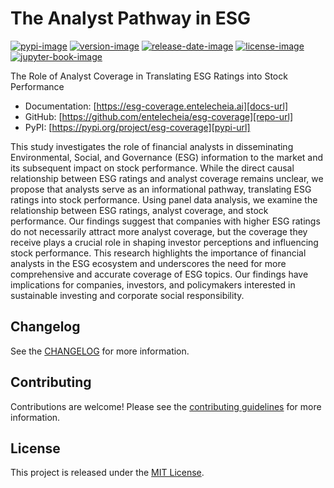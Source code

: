 # The Analyst Pathway in ESG

[![pypi-image]][pypi-url]
[![version-image]][release-url]
[![release-date-image]][release-url]
[![license-image]][license-url]
[![jupyter-book-image]][docs-url]

<!-- Links: -->
[pypi-image]: https://img.shields.io/pypi/v/esg-coverage
[license-image]: https://img.shields.io/github/license/entelecheia/esg-coverage
[license-url]: https://github.com/entelecheia/esg-coverage/blob/main/LICENSE
[version-image]: https://img.shields.io/github/v/release/entelecheia/esg-coverage?sort=semver
[release-date-image]: https://img.shields.io/github/release-date/entelecheia/esg-coverage
[release-url]: https://github.com/entelecheia/esg-coverage/releases
[jupyter-book-image]: https://jupyterbook.org/en/stable/_images/badge.svg

[repo-url]: https://github.com/entelecheia/esg-coverage
[pypi-url]: https://pypi.org/project/esg-coverage
[docs-url]: https://esg-coverage.entelecheia.ai
[changelog]: https://github.com/entelecheia/esg-coverage/blob/main/CHANGELOG.md
[contributing guidelines]: https://github.com/entelecheia/esg-coverage/blob/main/CONTRIBUTING.md
<!-- Links: -->

The Role of Analyst Coverage in Translating ESG Ratings into Stock Performance

- Documentation: [https://esg-coverage.entelecheia.ai][docs-url]
- GitHub: [https://github.com/entelecheia/esg-coverage][repo-url]
- PyPI: [https://pypi.org/project/esg-coverage][pypi-url]

This study investigates the role of financial analysts in disseminating Environmental, Social, and Governance (ESG) information to the market and its subsequent impact on stock performance. While the direct causal relationship between ESG ratings and analyst coverage remains unclear, we propose that analysts serve as an informational pathway, translating ESG ratings into stock performance. Using panel data analysis, we examine the relationship between ESG ratings, analyst coverage, and stock performance. Our findings suggest that companies with higher ESG ratings do not necessarily attract more analyst coverage, but the coverage they receive plays a crucial role in shaping investor perceptions and influencing stock performance. This research highlights the importance of financial analysts in the ESG ecosystem and underscores the need for more comprehensive and accurate coverage of ESG topics. Our findings have implications for companies, investors, and policymakers interested in sustainable investing and corporate social responsibility.

## Changelog

See the [CHANGELOG] for more information.

## Contributing

Contributions are welcome! Please see the [contributing guidelines] for more information.

## License

This project is released under the [MIT License][license-url].
